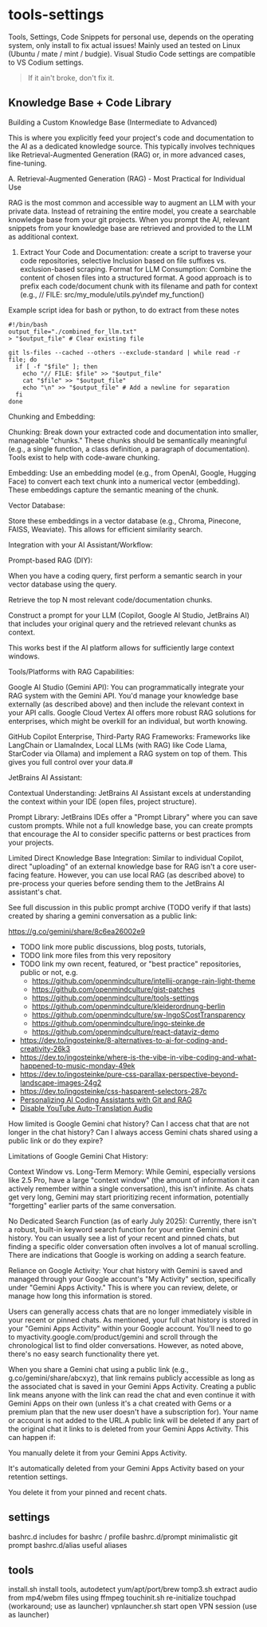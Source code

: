 # tools-settings
Tools, Settings, Code Snippets for personal use,
depends on the operating system, only install to fix actual issues!
Mainly used an tested on Linux (Ubuntu / mate / mint / budgie).
Visual Studio Code settings are compatible to VS Codium settings.

> If it ain't broke, don't fix it.

## Knowledge Base + Code Library

Building a Custom Knowledge Base (Intermediate to Advanced)

This is where you explicitly feed your project's code and documentation to the AI as a dedicated knowledge source. This typically involves techniques like Retrieval-Augmented Generation (RAG) or, in more advanced cases, fine-tuning.

A. Retrieval-Augmented Generation (RAG) - Most Practical for Individual Use

RAG is the most common and accessible way to augment an LLM with your private data. Instead of retraining the entire model, you create a searchable knowledge base from your git projects. When you prompt the AI, relevant snippets from your knowledge base are retrieved and provided to the LLM as additional context.

1. Extract Your Code and Documentation: create a script to traverse your code repositories, selective Inclusion based on file suffixes vs. exclusion-based scraping. Format for LLM Consumption: Combine the content of chosen files into a structured format. A good approach is to prefix each code/document chunk with its filename and path for context (e.g., // FILE: src/my_module/utils.py\ndef my_function()

Example script idea for bash or python, to do extract from these notes

```
#!/bin/bash
output_file="./combined_for_llm.txt"
> "$output_file" # Clear existing file

git ls-files --cached --others --exclude-standard | while read -r file; do
  if [ -f "$file" ]; then
    echo "// FILE: $file" >> "$output_file"
    cat "$file" >> "$output_file"
    echo "\n" >> "$output_file" # Add a newline for separation
  fi
done
```

Chunking and Embedding:

Chunking: Break down your extracted code and documentation into smaller, manageable "chunks." These chunks should be semantically meaningful (e.g., a single function, a class definition, a paragraph of documentation). Tools exist to help with code-aware chunking.

Embedding: Use an embedding model (e.g., from OpenAI, Google, Hugging Face) to convert each text chunk into a numerical vector (embedding). These embeddings capture the semantic meaning of the chunk.

Vector Database:

Store these embeddings in a vector database (e.g., Chroma, Pinecone, FAISS, Weaviate). This allows for efficient similarity search.

Integration with your AI Assistant/Workflow:

Prompt-based RAG (DIY):

When you have a coding query, first perform a semantic search in your vector database using the query.

Retrieve the top N most relevant code/documentation chunks.

Construct a prompt for your LLM (Copilot, Google AI Studio, JetBrains AI) that includes your original query and the retrieved relevant chunks as context.

This works best if the AI platform allows for sufficiently large context windows.

Tools/Platforms with RAG Capabilities:

Google AI Studio (Gemini API): You can programmatically integrate your RAG system with the Gemini API. You'd manage your knowledge base externally (as described above) and then include the relevant context in your API calls. Google Cloud Vertex AI offers more robust RAG solutions for enterprises, which might be overkill for an individual, but worth knowing.

GitHub Copilot Enterprise, Third-Party RAG Frameworks: Frameworks like LangChain or LlamaIndex, Local LLMs (with RAG) like Code Llama, StarCoder via Ollama) and implement a RAG system on top of them. This gives you full control over your data.#

JetBrains AI Assistant:

Contextual Understanding: JetBrains AI Assistant excels at understanding the context within your IDE (open files, project structure).

Prompt Library: JetBrains IDEs offer a "Prompt Library" where you can save custom prompts. While not a full knowledge base, you can create prompts that encourage the AI to consider specific patterns or best practices from your projects.

Limited Direct Knowledge Base Integration: Similar to individual Copilot, direct "uploading" of an external knowledge base for RAG isn't a core user-facing feature. However, you can use local RAG (as described above) to pre-process your queries before sending them to the JetBrains AI assistant's chat.

See full discussion in this public prompt archive (TODO verify if that lasts) created by sharing a gemini conversation as a public link:

https://g.co/gemini/share/8c6ea26002e9

- TODO link more public discussions, blog posts, tutorials,
- TODO link more files from this very repository
- TODO link my own recent, featured, or "best practice" repositories, public or not, e.g.
     -  https://github.com/openmindculture/intellij-orange-rain-light-theme
     -  https://github.com/openmindculture/gist-patches
     -  https://github.com/openmindculture/tools-settings
     -  https://github.com/openmindculture/kleiderordnung-berlin
     -  https://github.com/openmindculture/sw-IngoSCostTransparency
     -  https://github.com/openmindculture/ingo-steinke.de
     -  https://github.com/openmindculture/react-dataviz-demo
- https://dev.to/ingosteinke/8-alternatives-to-ai-for-coding-and-creativity-26k3
- https://dev.to/ingosteinke/where-is-the-vibe-in-vibe-coding-and-what-happened-to-music-monday-49ek
- https://dev.to/ingosteinke/pure-css-parallax-perspective-beyond-landscape-images-24g2
- https://dev.to/ingosteinke/css-hasparent-selectors-287c
- [Personalizing AI Coding Assistants with Git and RAG](https://g.co/gemini/share/8c6ea26002e9)
- [Disable YouTube Auto-Translation Audio](https://g.co/gemini/share/35a4831e5ab2)

How limited is Google Gemini chat history? Can I access chat that are not longer in the chat history? Can I always access Gemini chats shared using a public link or do they expire? 

Limitations of Google Gemini Chat History:

Context Window vs. Long-Term Memory: While Gemini, especially versions like 2.5 Pro, have a large "context window" (the amount of information it can actively remember within a single conversation), this isn't infinite. As chats get very long, Gemini may start prioritizing recent information, potentially "forgetting" earlier parts of the same conversation.

No Dedicated Search Function (as of early July 2025): Currently, there isn't a robust, built-in keyword search function for your entire Gemini chat history. You can usually see a list of your recent and pinned chats, but finding a specific older conversation often involves a lot of manual scrolling. There are indications that Google is working on adding a search feature.

Reliance on Google Activity: Your chat history with Gemini is saved and managed through your Google account's "My Activity" section, specifically under "Gemini Apps Activity." This is where you can review, delete, or manage how long this information is stored.

Users can generally access chats that are no longer immediately visible in your recent or pinned chats. As mentioned, your full chat history is stored in your "Gemini Apps Activity" within your Google account. You'll need to go to myactivity.google.com/product/gemini and scroll through the chronological list to find older conversations. However, as noted above, there's no easy search functionality there yet.

When you share a Gemini chat using a public link (e.g., g.co/gemini/share/abcxyz), that link remains publicly accessible as long as the associated chat is saved in your Gemini Apps Activity. Creating a public link means anyone with the link can read the chat and even continue it with Gemini Apps on their own (unless it's a chat created with Gems or a premium plan that the new user doesn't have a subscription for). Your name or account is not added to the URL.A public link will be deleted if any part of the original chat it links to is deleted from your Gemini Apps Activity. This can happen if:

You manually delete it from your Gemini Apps Activity.

It's automatically deleted from your Gemini Apps Activity based on your retention settings.

You delete it from your pinned and recent chats.

## settings
bashrc.d         includes for bashrc / profile
bashrc.d/prompt  minimalistic git prompt
bashrc.d/alias   useful aliases

## tools
install.sh	install tools, autodetect yum/apt/port/brew
tomp3.sh        extract audio from mp4/webm files using ffmpeg
touchinit.sh	re-initialize touchpad (workaround; use as launcher)
vpnlauncher.sh	start open VPN session (use as launcher)

